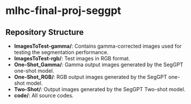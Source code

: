 # mlhc-final-proj-seggpt

## Repository Structure

- **ImagesToTest-gamma/**: Contains gamma-corrected images used for testing the segmentation performance.
- **ImagesToTest-rgb/**: Test images in RGB format.
- **One-Shot_Gamma/**: Gamma output images generated by the SegGPT one-shot model.
- **One-Shot_RGB/**: RGB output images generated by the SegGPT one-shot model.
- **Two-Shot/**: Output images generated by the SegGPT Two-shot model.
- **code/**: All source codes.
